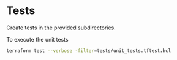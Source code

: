 # Tests

Create tests in the provided subdirectories.

To execute the unit tests
```bash
terraform test --verbose -filter=tests/unit_tests.tftest.hcl
```